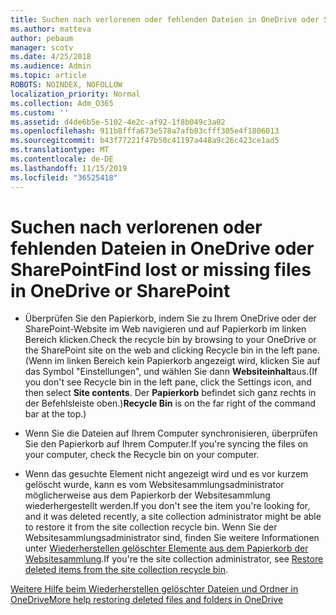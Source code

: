 ```yaml
---
title: Suchen nach verlorenen oder fehlenden Dateien in OneDrive oder SharePoint
ms.author: matteva
author: pebaum
manager: scotv
ms.date: 4/25/2018
ms.audience: Admin
ms.topic: article
ROBOTS: NOINDEX, NOFOLLOW
localization_priority: Normal
ms.collection: Adm_O365
ms.custom: ''
ms.assetid: d4de6b5e-5102-4e2c-af92-1f8b049c3a02
ms.openlocfilehash: 911b8fffa673e578a7afb83cfff305e4f1806013
ms.sourcegitcommit: b43f77221f47b50c41197a448a9c26c423ce1ad5
ms.translationtype: MT
ms.contentlocale: de-DE
ms.lasthandoff: 11/15/2019
ms.locfileid: "36525418"
---
```

# <a name="find-lost-or-missing-files-in-onedrive-or-sharepoint"></a><span data-ttu-id="d242a-102">Suchen nach verlorenen oder fehlenden Dateien in OneDrive oder SharePoint</span><span class="sxs-lookup"><span data-stu-id="d242a-102">Find lost or missing files in OneDrive or SharePoint</span></span>

- <span data-ttu-id="d242a-103">Überprüfen Sie den Papierkorb, indem Sie zu Ihrem OneDrive oder der SharePoint-Website im Web navigieren und auf Papierkorb im linken Bereich klicken.</span><span class="sxs-lookup"><span data-stu-id="d242a-103">Check the recycle bin by browsing to your OneDrive or the SharePoint site on the web and clicking Recycle bin in the left pane.</span></span> <span data-ttu-id="d242a-104">(Wenn im linken Bereich kein Papierkorb angezeigt wird, klicken Sie auf das Symbol "Einstellungen", und wählen Sie dann **Websiteinhalt**aus.</span><span class="sxs-lookup"><span data-stu-id="d242a-104">(If you don't see Recycle bin in the left pane, click the Settings icon, and then select **Site contents**.</span></span> <span data-ttu-id="d242a-105">Der **Papierkorb** befindet sich ganz rechts in der Befehlsleiste oben.)</span><span class="sxs-lookup"><span data-stu-id="d242a-105">**Recycle Bin** is on the far right of the command bar at the top.)</span></span> 
    
- <span data-ttu-id="d242a-106">Wenn Sie die Dateien auf Ihrem Computer synchronisieren, überprüfen Sie den Papierkorb auf Ihrem Computer.</span><span class="sxs-lookup"><span data-stu-id="d242a-106">If you're syncing the files on your computer, check the Recycle bin on your computer.</span></span> 
    
- <span data-ttu-id="d242a-107">Wenn das gesuchte Element nicht angezeigt wird und es vor kurzem gelöscht wurde, kann es vom Websitesammlungsadministrator möglicherweise aus dem Papierkorb der Websitesammlung wiederhergestellt werden.</span><span class="sxs-lookup"><span data-stu-id="d242a-107">If you don't see the item you're looking for, and it was deleted recently, a site collection administrator might be able to restore it from the site collection recycle bin.</span></span> <span data-ttu-id="d242a-108">Wenn Sie der Websitesammlungsadministrator sind, finden Sie weitere Informationen unter [Wiederherstellen gelöschter Elemente aus dem Papierkorb der Websitesammlung](https://go.microsoft.com/fwlink/?linkid=866439).</span><span class="sxs-lookup"><span data-stu-id="d242a-108">If you're the site collection administrator, see [Restore deleted items from the site collection recycle bin](https://go.microsoft.com/fwlink/?linkid=866439).</span></span>
    
[<span data-ttu-id="d242a-109">Weitere Hilfe beim Wiederherstellen gelöschter Dateien und Ordner in OneDrive</span><span class="sxs-lookup"><span data-stu-id="d242a-109">More help restoring deleted files and folders in OneDrive</span></span>](https://go.microsoft.com/fwlink/?linkid=872872)
  

